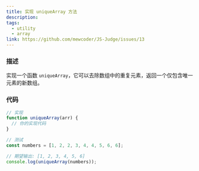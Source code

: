 ```yaml
---
title: 实现 uniqueArray 方法
description:
tags:
  - utility
  - array
link: https://github.com/mewcoder/JS-Judge/issues/13
---
```


### 描述

实现一个函数 `uniqueArray`，它可以去除数组中的重复元素，返回一个仅包含唯一元素的新数组。

### 代码

```js
// 实现
function uniqueArray(arr) {
  // 你的实现代码
}

// 测试
const numbers = [1, 2, 2, 3, 4, 4, 5, 6, 6];

// 期望输出: [1, 2, 3, 4, 5, 6]
console.log(uniqueArray(numbers));
```
